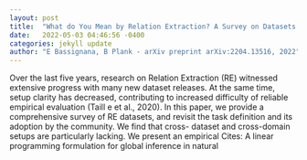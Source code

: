 ```yaml
---
layout: post
title:  "What do You Mean by Relation Extraction? A Survey on Datasets and Study on Scientific Relation Classification"
date:   2022-05-03 04:46:56 -0400
categories: jekyll update
author: "E Bassignana, B Plank - arXiv preprint arXiv:2204.13516, 2022"
---
```

Over the last five years, research on Relation Extraction (RE) witnessed extensive progress with many new dataset releases. At the same time, setup clarity has decreased, contributing to increased difficulty of reliable empirical evaluation (Taill  e et al., 2020). In this paper, we provide a comprehensive survey of RE datasets, and revisit the task definition and its adoption by the community. We find that cross- dataset and cross-domain setups are particularly lacking. We present an empirical Cites: A linear programming formulation for global inference in natural